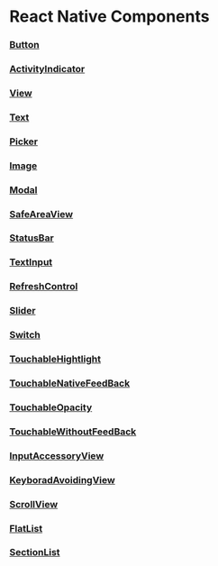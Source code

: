 # React Native Components

### [Button](https://facebook.github.io/react-native/docs/button)

### [ActivityIndicator](https://facebook.github.io/react-native/docs/activityindicator)

### [View](https://facebook.github.io/react-native/docs/view)

### [Text](https://facebook.github.io/react-native/docs/text)

### [Picker](https://facebook.github.io/react-native/docs/picker)

### [Image](https://facebook.github.io/react-native/docs/image)

### [Modal](https://facebook.github.io/react-native/docs/modal)

### [SafeAreaView](https://facebook.github.io/react-native/docs/safeareaview)

### [StatusBar](https://facebook.github.io/react-native/docs/statusbar)

### [TextInput](https://facebook.github.io/react-native/docs/textinput)

### [RefreshControl](https://facebook.github.io/react-native/docs/refreshcontrol)

### [Slider](https://facebook.github.io/react-native/docs/slider)

### [Switch](https://facebook.github.io/react-native/docs/switch)

### [TouchableHightlight](https://facebook.github.io/react-native/docs/touchablehighlight)

### [TouchableNativeFeedBack](https://facebook.github.io/react-native/docs/touchablenativefeedback)

### [TouchableOpacity](https://facebook.github.io/react-native/docs/touchableopacity)

### [TouchableWithoutFeedBack](https://facebook.github.io/react-native/docs/touchablewithoutfeedback)

### [InputAccessoryView](https://facebook.github.io/react-native/docs/inputaccessoryview)

### [KeyboradAvoidingView](https://facebook.github.io/react-native/docs/keyboardavoidingview)

### [ScrollView](https://facebook.github.io/react-native/docs/scrollview)

### [FlatList](https://facebook.github.io/react-native/docs/flatlist)

### [SectionList](https://facebook.github.io/react-native/docs/sectionlist)
